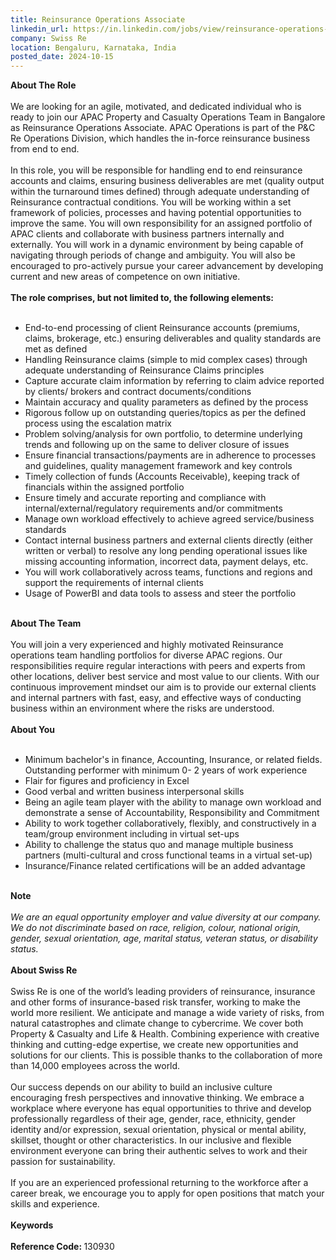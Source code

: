 ```yaml
---
title: Reinsurance Operations Associate
linkedin_url: https://in.linkedin.com/jobs/view/reinsurance-operations-associate-at-swiss-re-4031007420?position=45&pageNum=0&refId=R2LlmoX6s73oWz9K3Iu2QA%3D%3D&trackingId=vdbEGyZaOYcVjNt%2FwEUykA%3D%3D
company: Swiss Re
location: Bengaluru, Karnataka, India
posted_date: 2024-10-15
---
```


<div class="description__text description__text--rich">
<section class="show-more-less-html" data-max-lines="5">
<div class="show-more-less-html__markup show-more-less-html__markup--clamp-after-5 relative overflow-hidden">
<strong>About The Role<br/><br/></strong>We are looking for an agile, motivated, and dedicated individual who is ready to join our APAC Property and Casualty Operations Team in Bangalore as Reinsurance Operations Associate. APAC Operations is part of the P&amp;C Re Operations Division, which handles the in-force reinsurance business from end to end.<br/><br/>In this role, you will be responsible for handling end to end reinsurance accounts and claims, ensuring business deliverables are met (quality output within the turnaround times defined) through adequate understanding of Reinsurance contractual conditions. You will be working within a set framework of policies, processes and having potential opportunities to improve the same. You will own responsibility for an assigned portfolio of APAC clients and collaborate with business partners internally and externally. You will work in a dynamic environment by being capable of navigating through periods of change and ambiguity. You will also be encouraged to pro-actively pursue your career advancement by developing current and new areas of competence on own initiative.<br/><br/><strong>The role comprises, but not limited to, the following elements:<br/><br/></strong><ul><li>End-to-end processing of client Reinsurance accounts (premiums, claims, brokerage, etc.) ensuring deliverables and quality standards are met as defined </li><li>Handling Reinsurance claims (simple to mid complex cases) through adequate understanding of Reinsurance Claims principles</li><li>Capture accurate claim information by referring to claim advice reported by clients/ brokers and contract documents/conditions</li><li>Maintain accuracy and quality parameters as defined by the process</li><li>Rigorous follow up on outstanding queries/topics as per the defined process using the escalation matrix</li><li>Problem solving/analysis for own portfolio, to determine underlying trends and following up on the same to deliver closure of issues</li><li>Ensure financial transactions/payments are in adherence to processes and guidelines, quality management framework and key controls</li><li>Timely collection of funds (Accounts Receivable), keeping track of financials within the assigned portfolio</li><li>Ensure timely and accurate reporting and compliance with internal/external/regulatory requirements and/or commitments</li><li>Manage own workload effectively to achieve agreed service/business standards</li><li>Contact internal business partners and external clients directly (either written or verbal) to resolve any long pending operational issues like missing accounting information, incorrect data, payment delays, etc.</li><li>You will work collaboratively across teams, functions and regions and support the requirements of internal clients</li><li>Usage of PowerBI and data tools to assess and steer the portfolio <br/><br/></li></ul><strong>About The Team<br/><br/></strong>You will join a very experienced and highly motivated Reinsurance operations team handling portfolios for diverse APAC regions. Our responsibilities require regular interactions with peers and experts from other locations, deliver best service and most value to our clients. With our continuous improvement mindset our aim is to provide our external clients and internal partners with fast, easy, and effective ways of conducting business within an environment where the risks are understood.<br/><br/><strong>About You<br/><br/></strong><ul><li>Minimum bachelor's in finance, Accounting, Insurance, or related fields. Outstanding performer with minimum 0- 2 years of work experience</li><li>Flair for figures and proficiency in Excel</li><li>Good verbal and written business interpersonal skills</li><li>Being an agile team player with the ability to manage own workload and demonstrate a sense of Accountability, Responsibility and Commitment</li><li>Ability to work together collaboratively, flexibly, and constructively in a team/group environment including in virtual set-ups</li><li>Ability to challenge the status quo and manage multiple business partners (multi-cultural and cross functional teams in a virtual set-up)</li><li>Insurance/Finance related certifications will be an added advantage<br/><br/></li></ul><strong>Note<br/><br/></strong><em>We are an equal opportunity employer and value diversity at our company. We do not discriminate based on race, religion, colour, national origin, gender, sexual orientation, age, marital status, veteran status, or disability status.<br/><br/></em><strong>About Swiss Re<br/><br/></strong>Swiss Re is one of the world’s leading providers of reinsurance, insurance and other forms of insurance-based risk transfer, working to make the world more resilient. We anticipate and manage a wide variety of risks, from natural catastrophes and climate change to cybercrime. We cover both Property &amp; Casualty and Life &amp; Health. Combining experience with creative thinking and cutting-edge expertise, we create new opportunities and solutions for our clients. This is possible thanks to the collaboration of more than 14,000 employees across the world.<br/><br/>Our success depends on our ability to build an inclusive culture encouraging fresh perspectives and innovative thinking. We embrace a workplace where everyone has equal opportunities to thrive and develop professionally regardless of their age, gender, race, ethnicity, gender identity and/or expression, sexual orientation, physical or mental ability, skillset, thought or other characteristics. In our inclusive and flexible environment everyone can bring their authentic selves to work and their passion for sustainability.<br/><br/>If you are an experienced professional returning to the workforce after a career break, we encourage you to apply for open positions that match your skills and experience.<br/><br/><strong>Keywords<br/><br/></strong><strong>Reference Code: </strong>130930
        </div>


<!-- --> </section>
</div>